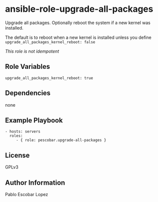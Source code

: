 ansible-role-upgrade-all-packages
=========

Upgrade all packages. Optionally reboot the system if a new kernel was installed.

The default is to reboot when a new kernel is installed unless you define `upgrade_all_packages_kernel_reboot: false`

*This role is not idempotent*

Role Variables
--------------

```
upgrade_all_packages_kernel_reboot: true
```

Dependencies
------------

none

Example Playbook
----------------

    - hosts: servers
      roles:
         - { role: pescobar.upgrade-all-packages }

License
-------

GPLv3

Author Information
------------------

Pablo Escobar Lopez
